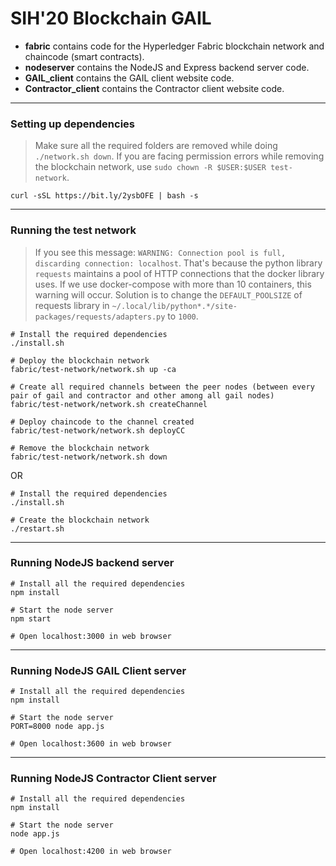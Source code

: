 # SIH'20 Blockchain GAIL

* **fabric** contains code for the Hyperledger Fabric blockchain network and chaincode (smart contracts).
* **nodeserver** contains the NodeJS and Express backend server code.
* **GAIL_client** contains the GAIL client website code.
* **Contractor_client** contains the Contractor client website code.

---

### Setting up dependencies

> Make sure all the required folders are removed while doing `./network.sh down`. If you are facing permission errors while removing the blockchain network, use `sudo chown -R $USER:$USER test-network`.

```shell
curl -sSL https://bit.ly/2ysbOFE | bash -s
```

---

### Running the test network

> If you see this message: `WARNING: Connection pool is full, discarding connection: localhost`. That's because the python library `requests` maintains a pool of HTTP connections that the docker library uses. If we use docker-compose with more than 10 containers, this warning will occur. Solution is to change the `DEFAULT_POOLSIZE` of requests library in `~/.local/lib/python*.*/site-packages/requests/adapters.py` to `1000`.

```shell
# Install the required dependencies
./install.sh

# Deploy the blockchain network
fabric/test-network/network.sh up -ca

# Create all required channels between the peer nodes (between every pair of gail and contractor and other among all gail nodes)
fabric/test-network/network.sh createChannel

# Deploy chaincode to the channel created
fabric/test-network/network.sh deployCC

# Remove the blockchain network
fabric/test-network/network.sh down
```

OR

```shell
# Install the required dependencies
./install.sh

# Create the blockchain network
./restart.sh
```

---

### Running NodeJS backend server

```shell
# Install all the required dependencies
npm install

# Start the node server
npm start

# Open localhost:3000 in web browser
```

---

### Running NodeJS GAIL Client server

```shell
# Install all the required dependencies
npm install

# Start the node server
PORT=8000 node app.js

# Open localhost:3600 in web browser
```

---

### Running NodeJS Contractor Client server

```shell
# Install all the required dependencies
npm install

# Start the node server
node app.js

# Open localhost:4200 in web browser
```
